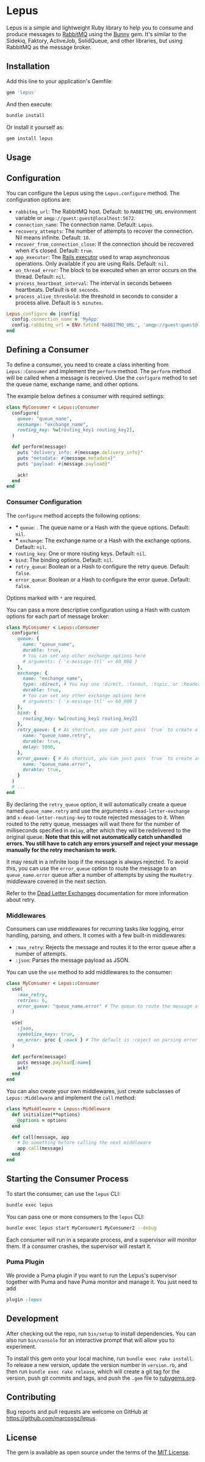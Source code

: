 # Lepus


Lepus is a simple and lightweight Ruby library to help you to consume and produce messages to [RabbitMQ](https://www.rabbitmq.com/) using the [Bunny](https://github.com/ruby-amqp/bunny) gem. It's similar to the Sidekiq, Faktory, ActiveJob, SolidQueue, and other libraries, but using RabbitMQ as the message broker.

## Installation

Add this line to your application's Gemfile:

```ruby
gem 'lepus'
```

And then execute:

```bash
bundle install
```

Or install it yourself as:

```bash
gem install lepus
```

## Usage


## Configuration

You can configure the Lepus using the `Lepus.configure` method. The configuration options are:

- `rabbitmq_url`: The RabbitMQ host. Default: to `RABBITMQ_URL` environment variable or `amqp://guest:guest@localhost:5672`.
- `connection_name`: The connection name. Default: `Lepus`.
- `recovery_attempts`: The number of attempts to recover the connection. Nil means infinite. Default: `10`.
- `recover_from_connection_close`: If the connection should be recovered when it's closed. Default: `true`.
- `app_executor`: The [Rails executor](https://guides.rubyonrails.org/threading_and_code_execution.html#executor) used to wrap asynchronous operations. Only available if you are using Rails. Default: `nil`.
- `on_thread_error`: The block to be executed when an error occurs on the thread. Default: `nil`.
- `process_heartbeat_interval`: The interval in seconds between heartbeats. Default is `60 seconds`.
- `process_alive_threshold`: the threshold in seconds to consider a process alive. Default is `5 minutes`.


```ruby
Lepus.configure do |config|
  config.connection_name = 'MyApp'
  config.rabbitmq_url = ENV.fetch('RABBITMQ_URL', 'amqp://guest:guest@localhost:5672')
end
```

## Defining a Consumer

To define a consumer, you need to create a class inheriting from `Lepus::Consumer` and implement the `perform` method. The `perform` method will be called when a message is received. Use the `configure` method to set the queue name, exchange name, and other options.

The example below defines a consumer with required settings:

```ruby
class MyConsumer < Lepus::Consumer
  configure(
    queue: "queue_name",
    exchange: "exchange_name",
    routing_key: %w[routing_key1 routing_key2],
  )

  def perform(message)
    puts "delivery_info: #{message.delivery_info}"
    puts "metadata: #{message.metadata}"
    puts "payload: #{message.payload}"

    ack!
  end
end
```

### Consumer Configuration

The `configure` method accepts the following options:

- **\*** `queue`: . The queue name or a Hash with the queue options. Default: `nil`.
- **\*** `exchange`: The exchange name or a Hash with the exchange options. Default: `nil`.
- `routing_key`: One or more routing keys. Default: `nil`.
- `bind`: The binding options. Default: `nil`.
- `retry_queue`: Boolean or a Hash to configure the retry queue. Default: `false`.
- `error_queue`: Boolean or a Hash to configure the error queue. Default: `false`.

Options marked with `*` are required.

You can pass a more descriptive configuration using a Hash with custom options for each part of message broker:

```ruby
class MyConsumer < Lepus::Consumer
  configure(
    queue: {
      name: "queue_name",
      durable: true,
      # You can set any other exchange options here
      # arguments: { 'x-message-ttl' => 60_000 }
    },
    exchange: {
      name: "exchange_name",
      type: :direct, # You may use :direct, :fanout, :topic, or :headers
      durable: true,
      # You can set any other exchange options here
      # arguments: { 'x-message-ttl' => 60_000 }
    },
    bind: {
      routing_key: %w[routing_key1 routing_key2]
    },
    retry_queue: { # As shortcut, you can just pass `true` to create a retry queue with default options below.
      name: "queue_name.retry",
      durable: true,
      delay: 5000,
    },
    error_queue: { # As shortcut, you can just pass `true` to create an error queue with default options below.
      name: "queue_name.error",
      durable: true,
    }
  )
  # ...
end
```

By declaring the `retry_queue` option, it will automatically create a queue named `queue_name.retry` and use the arguments `x-dead-letter-exchange` and `x-dead-letter-routing-key` to route rejected messages to it. When routed to the retry queue, messages will wait there for the number of milliseconds specified in `delay`, after which they will be redelivered to the original queue.
**Note that this will not automatically catch unhandled errors. You still have to catch any errors yourself and reject your message manually for the retry mechanism to work.**

It may result in a infinite loop if the message is always rejected. To avoid this, you can use the `error_queue` option to route the message to an `queue_name.error` queue after a number of attempts by using the `MaxRetry` middleware covered in the next section.

Refer to the [Dead Letter Exchanges](https://www.rabbitmq.com/docs/dlx) documentation for more information about retry.

### Middlewares

Consumers can use middlewares for recurring tasks like logging, error handling, parsing, and others. It comes with a few built-in middlewares:

* `:max_retry`: Rejects the message and routes it to the error queue after a number of attempts.
* `:json`: Parses the message payload as JSON.

You can use the `use` method to add middlewares to the consumer:

```ruby
class MyConsumer < Lepus::Consumer
  use(
    :max_retry,
    retries: 6,
    error_queue: "queue_name.error" # The queue to route the message after the number of retries
  )

  use(
    :json,
    symbolize_keys: true,
    on_error: proc { :nack } # The default is :reject on parsing error
  )

  def perform(message)
    puts message.payload[:name]
    ack!
  end
end
```

You can also create your own middlewares, just create subclasses of `Lepus::Middleware` and implement the `call` method:

```ruby
class MyMiddleware < Lepus::Middleware
  def initialize(**options)
    @options = options
  end

  def call(message, app
    # Do something before calling the next middleware
    app.call(message)
  end
end
```

## Starting the Consumer Process

To start the consumer, can use the `lepus` CLI:

```bash
bundle exec lepus
```

You can pass one or more consumers to the `lepus` CLI:

```bash
bundle exec lepus start MyConsumer1 MyConsumer2 --debug
```

Each consumer will run in a separate process, and a supervisor will monitor them. If a consumer crashes, the supervisor will restart it.

### Puma Plugin

We provide a Puma plugin if you want to run the Lepus's supervisor together with Puma and have Puma monitor and manage it. You just need to add

```ruby
plugin :lepus
```

## Development

After checking out the repo, run `bin/setup` to install dependencies. You can also run `bin/console` for an interactive prompt that will allow you to experiment.

To install this gem onto your local machine, run `bundle exec rake install`. To release a new version, update the version number in `version.rb`, and then run `bundle exec rake release`, which will create a git tag for the version, push git commits and tags, and push the `.gem` file to [rubygems.org](https://rubygems.org).

## Contributing

Bug reports and pull requests are welcome on GitHub at https://github.com/marcosgz/lepus.


## License

The gem is available as open source under the terms of the [MIT License](https://opensource.org/licenses/MIT).
